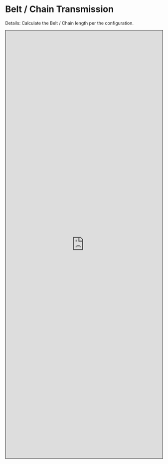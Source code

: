 # Belt / Chain Transmission
Details: Calculate the Belt / Chain length per the configuration.

<iframe src="https://v2.donwen.com/embed/c-20211018.060626421-e3d-0b649d-5be959"
  width="100%" height="1370" style="border:1px solid black;">
</iframe>
